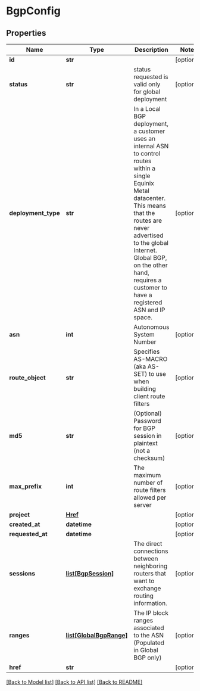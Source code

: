 # BgpConfig


## Properties
Name | Type | Description | Notes
------------ | ------------- | ------------- | -------------
**id** | **str** |  | [optional] 
**status** | **str** | status requested is valid only for global deployment | [optional] 
**deployment_type** | **str** | In a Local BGP deployment, a customer uses an internal ASN to control routes within a single Equinix Metal datacenter. This means that the routes are never advertised to the global Internet. Global BGP, on the other hand, requires a customer to have a registered ASN and IP space.  | [optional] 
**asn** | **int** | Autonomous System Number | [optional] 
**route_object** | **str** | Specifies AS-MACRO (aka AS-SET) to use when building client route filters | [optional] 
**md5** | **str** | (Optional) Password for BGP session in plaintext (not a checksum) | [optional] 
**max_prefix** | **int** | The maximum number of route filters allowed per server | [optional] 
**project** | [**Href**](Href.md) |  | [optional] 
**created_at** | **datetime** |  | [optional] 
**requested_at** | **datetime** |  | [optional] 
**sessions** | [**list[BgpSession]**](BgpSession.md) | The direct connections between neighboring routers that want to exchange routing information. | [optional] 
**ranges** | [**list[GlobalBgpRange]**](GlobalBgpRange.md) | The IP block ranges associated to the ASN (Populated in Global BGP only) | [optional] 
**href** | **str** |  | [optional] 

[[Back to Model list]](../README.md#documentation-for-models) [[Back to API list]](../README.md#documentation-for-api-endpoints) [[Back to README]](../README.md)


